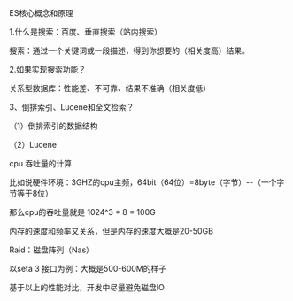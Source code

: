ES核心概念和原理

1.什么是搜索：百度、垂直搜索（站内搜索）

搜索：通过一个关键词或一段描述，得到你想要的（相关度高）结果。

2.如果实现搜索功能？

关系型数据库：性能差、不可靠、结果不准确（相关度低）

3、倒排索引、Lucene和全文检索？

（1）倒排索引的数据结构

（2）Lucene



cpu 吞吐量的计算

比如说硬件环境：3GHZ的cpu主频，64bit（64位）=8byte（字节）--（一个字节等于8位）

那么cpu的吞吐量就是 1024^3 *  8 = 100G 



内存的速度和频率又关系，但是内存的速度大概是20-50GB



Raid：磁盘阵列（Nas）

以seta 3 接口为例：大概是500-600M的样子



基于以上的性能对比，开发中尽量避免磁盘IO

